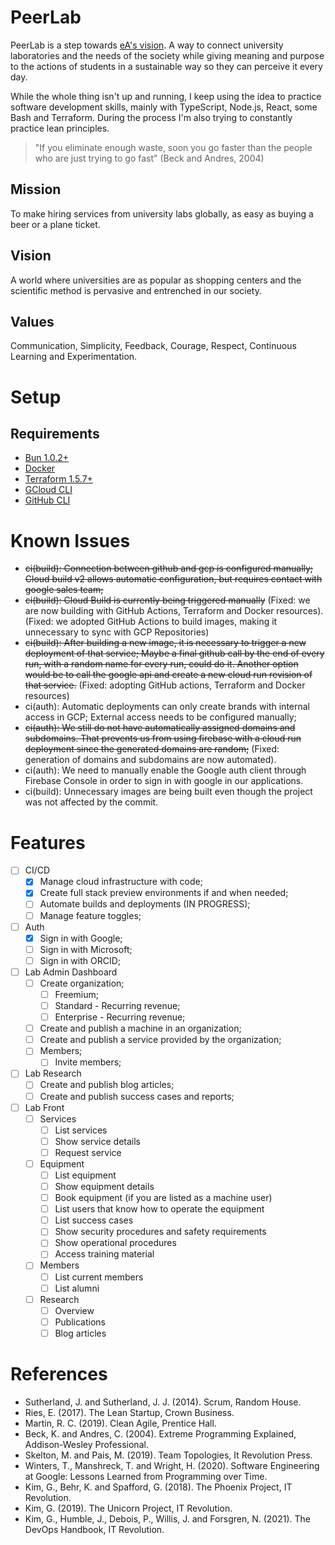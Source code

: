 # PeerLab

PeerLab is a step towards [eA's vision](https://github.com/amaralc/ea). A way to connect university laboratories and the needs of the society while giving meaning and purpose to the actions of students in a sustainable way so they can perceive it every day.

While the whole thing isn't up and running, I keep using the idea to practice software development skills, mainly with TypeScript, Node.js, React, some Bash and Terraform. During the process I'm also trying to constantly practice lean principles.

> "If you eliminate enough waste, soon you go faster than the people who are just trying to go fast"
> (Beck and Andres, 2004)

## Mission

To make hiring services from university labs globally, as easy as buying a beer or a plane ticket.

## Vision

A world where universities are as popular as shopping centers and the scientific method is pervasive and entrenched in our society.

## Values

Communication, Simplicity, Feedback, Courage, Respect, Continuous Learning and Experimentation.

# Setup

## Requirements

- [Bun 1.0.2+](https://bun.sh/docs/installation)
- [Docker](https://docs.docker.com/engine/install/ubuntu/)
- [Terraform 1.5.7+](https://developer.hashicorp.com/terraform/downloads?product_intent=terraform)
- [GCloud CLI](https://cloud.google.com/sdk/docs/install)
- [GitHub CLI](https://cli.github.com/)

# Known Issues

- ~~ci(build): Connection between github and gcp is configured manually; Cloud build v2 allows automatic configuration, but requires contact with google sales team;~~
- ~~ci(build): Cloud Build is currently being triggered manually~~ (Fixed: we are now building with GitHub Actions, Terraform and Docker resources). (Fixed: we adopted GitHub Actions to build images, making it unnecessary to sync with GCP Repositories)
- ~~ci(build): After building a new image, it is necessary to trigger a new deployment of that service; Maybe a final github call by the end of every run, with a random name for every run, could do it. Another option would be to call the google api and create a new cloud run revision of that service.~~ (Fixed: adopting GitHub actions, Terraform and Docker resources)
- ci(auth): Automatic deployments can only create brands with internal access in GCP; External access needs to be configured manually;
- ~~ci(auth): We still do not have automatically assigned domains and subdomains. That prevents us from using firebase with a cloud run deployment since the generated domains are random;~~ (Fixed: generation of domains and subdomains are now automated).
- ci(auth): We need to manually enable the Google auth client through Firebase Console in order to sign in with google in our applications.
- ci(build): Unnecessary images are being built even though the project was not affected by the commit.

# Features

- [ ] CI/CD
  - [x] Manage cloud infrastructure with code;
  - [x] Create full stack preview environments if and when needed;
  - [ ] Automate builds and deployments (IN PROGRESS);
  - [ ] Manage feature toggles;
- [ ] Auth
  - [x] Sign in with Google;
  - [ ] Sign in with Microsoft;
  - [ ] Sign in with ORCID;
- [ ] Lab Admin Dashboard
  - [ ] Create organization;
    - [ ] Freemium;
    - [ ] Standard - Recurring revenue;
    - [ ] Enterprise - Recurring revenue;
  - [ ] Create and publish a machine in an organization;
  - [ ] Create and publish a service provided by the organization;
  - [ ] Members;
    - [ ] Invite members;
- [ ] Lab Research
  - [ ] Create and publish blog articles;
  - [ ] Create and publish success cases and reports;
- [ ] Lab Front
  - [ ] Services
    - [ ] List services
    - [ ] Show service details
    - [ ] Request service
  - [ ] Equipment
    - [ ] List equipment
    - [ ] Show equipment details
    - [ ] Book equipment (if you are listed as a machine user)
    - [ ] List users that know how to operate the equipment
    - [ ] List success cases
    - [ ] Show security procedures and safety requirements
    - [ ] Show operational procedures
    - [ ] Access training material
  - [ ] Members
    - [ ] List current members
    - [ ] List alumni
  - [ ] Research
    - [ ] Overview
    - [ ] Publications
    - [ ] Blog articles

# References

- Sutherland, J. and Sutherland, J. J. (2014). Scrum, Random House.
- Ries, E. (2017). The Lean Startup, Crown Business.
- Martin, R. C. (2019). Clean Agile, Prentice Hall.
- Beck, K. and Andres, C. (2004). Extreme Programming Explained, Addison-Wesley Professional.
- Skelton, M. and Pais, M. (2019). Team Topologies, It Revolution Press.
- Winters, T., Manshreck, T. and Wright, H. (2020). Software Engineering at Google: Lessons Learned from Programming over Time.
- Kim, G., Behr, K. and Spafford, G. (2018). The Phoenix Project, IT Revolution.
- Kim, G. (2019). The Unicorn Project, IT Revolution.
- Kim, G., Humble, J., Debois, P., Willis, J. and Forsgren, N. (2021). The DevOps Handbook, IT Revolution.

<!-- ## Use cases

The primary use case I had in mind, was to manage my books and tools. I often lend books to friends and colleagues and later find myself asking the same question: "Where is that book again?". If PeerLab could help me to find answers for that sort of question, than we are on the right track.

# Setup

## Prerequisites

- [Install NVM]()
- [Install NodeJS]()
- [Install Yarn]()
- [Install Docker Engine]()
- [Install Docker Compose]()
- [Mongo Database Tools](https://www.mongodb.com/docs/database-tools/installation/installation-linux/#installation)
- [Install Studio3T](https://github.com/Studio3T/robomongo)
- [Install Hasura CLI]()
- [Install Make]()
- [Install VSCode Rest Client Extension]()
- [Install NX Console Extension]()

## Infrastructure Setup

- (github) Fork this repository;
- (terminal) Clone repository: `git clone git@github.com:<your-username>/peerlab.git`;
- (terminal) Set up persistence layer: `make infra-setup`;
- (terminal) Verify that all containers are running: `docker ps`;
- (terminal) You should see 5 containers up and running:

  ```
    - confluent-control-center
    - kafka
    - hasura
    - postgres
    - zookeeper
  ```

## Run service-rest-api service

- (terminal) Install dependencies: `yarn install`;
- (terminal) Run project: `yarn service-rest-api:serve`;

# TODO

In order to keep track of what should be done, the project will be managed using github projects, although for faster development, I might take notes in the [todo.md file](./docs/todo.md), in this repository.

# Commits

This repository is using husky and commitlint to organize commit messages a little bit. Configuration references came from the following references:

- https://github.com/jdiponziano/next-nx-mfe/blob/stripped-code/.commitlintrc.json
- https://github.com/typicode/husky
- https://github.com/conventional-changelog/commitlint
- https://github.com/conventional-changelog/conventional-changelog

## Hooks

This repository include pre-commit hooks with Husky. There is a hook for checking if the commit message complies with the message formats and also a hook that runs all unit tests before the commit.

# Releases

We will start using conventional commits in order to experiment on the automation of changelog generation.

[Here](https://github.com/conventional-changelog/conventional-changelog) there are recommendations on how to handle that operation, and although [this](https://github.com/conventional-changelog/standard-version) link points out that the [standard-version](https://github.com/conventional-changelog/standard-version) library is deprecated, it was the simpler to configure. Other great alternative was the [semantic-release](https://github.com/semantic-release/semantic-release) library, but apparently it only works when using Node 18.

For now, for experimentation purposes, we will go with `standard-version`. Later on, I hope to be more familiar so that I can put an effort to switch to whatever other better option.

# Deployment

We are currently using terraform with some commands of fly cli and it works.

References:

- https://upstash.com/
- https://registry.terraform.io/providers/upstash/upstash/latest/docs
- https://payloadcms.com/
- https://fly.io/

# Use cases

## API

- (POST /peers) Create new user
- (GET /plan-subscriptions) List all plan subscriptions

# Consumer

- Consume 'plan-subscription-created' topic and add a new user to the database;

# Infrastructure as Code (IaC)

# CI / CD

## Overview

```mermaid
sequenceDiagram
    loop
        developer ->>+ peerlab-repo: create terraform actions on push to staging
        peerlab-repo ->> gh-actions: trigger workflow
        gh-actions ->> gh-actions: build docker image
        gh-actions ->> gcp-container-registry: push image
        gcp-container-registry ->> gcp-container-registry: store image
        gh-actions ->> gh-actions: terraform init
        gh-actions ->> gh-actions: terraform plan
        gh-actions ->> gh-actions: terraform apply
        gh-actions ->> gcp: create service accounts secrets and roles
        gh-actions ->> gcp-cloud-run: trigger cloud run revision
        gcp-container-registry ->> gcp-cloud-run: use "latest" image to create revision
        gcp-cloud-run ->> svc: create instance with latest revision
    end
    loop
        client ->> svc: request to latest revision
        svc ->> client: response to client
    end
```

## GitHub actions environments

https://docs.github.com/en/actions/deployment/targeting-different-environments/using-environments-for-deployment

# Lessons Learned

- Use nx migrate; Use commit prefix option; It is worth it.

# Set up new environment

- Create new project on GCP;
- Create service account in gcp: `bash ./scripts/gcloud/service-account-create.sh`;
- Create storage bucket in gcp for terraform state: `bash ./scripts/gcloud/storage-bucket-create.sh`;
- Enable versioning on storage bucket: `bash ./scripts/gcloud/storage-bucket-versioning-enable.sh`;

# References

- https://github.com/devfullcycle/imersao-12-esquenta-kafka
- https://github.com/amaralc/nestjs-fundamentals
- https://github.com/amaralc/2022-course-rocketseat-ignite-lab-nodejs
- chat.openai.com -->
